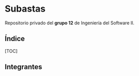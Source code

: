 Subastas
===========

Repositorio privado del **grupo 12** de Ingeniería del Software II.



Índice
---------

[TOC]


Integrantes
---------

